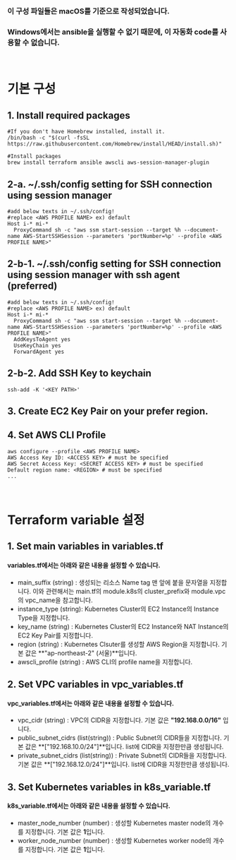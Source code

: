 ### 이 구성 파일들은 macOS를 기준으로 작성되었습니다.
### Windows에서는 ansible을 실행할 수 없기 때문에, 이 자동화 code를 사용할 수 없습니다.
<br>

# 기본 구성
## 1. Install required packages
```shell
#If you don't have Homebrew installed, install it.
/bin/bash -c "$(curl -fsSL https://raw.githubusercontent.com/Homebrew/install/HEAD/install.sh)"

#Install packages
brew install terraform ansible awscli aws-session-manager-plugin
```

## 2-a. ~/.ssh/config setting for SSH connection using session manager
```shell
#add below texts in ~/.ssh/config!
#replace <AWS PROFILE NAME> ex) default
Host i-* mi-*
  ProxyCommand sh -c "aws ssm start-session --target %h --document-name AWS-StartSSHSession --parameters 'portNumber=%p' --profile <AWS PROFILE NAME>"
```
## 2-b-1. ~/.ssh/config setting for SSH connection using session manager with ssh agent (preferred)

```shell
#add below texts in ~/.ssh/config!
#replace <AWS PROFILE NAME> ex) default
Host i-* mi-*
  ProxyCommand sh -c "aws ssm start-session --target %h --document-name AWS-StartSSHSession --parameters 'portNumber=%p' --profile <AWS PROFILE NAME>"
  AddKeysToAgent yes
  UseKeyChain yes
  ForwardAgent yes
```

## 2-b-2. Add SSH Key to keychain
```shell
ssh-add -K '<KEY PATH>'
```

## 3. Create EC2 Key Pair on your prefer region.

## 4. Set AWS CLI Profile
```shell
aws configure --profile <AWS PROFILE NAME>
AWS Access Key ID: <ACCESS KEY> # must be specified
AWS Secret Access Key: <SECRET ACCESS KEY> # must be specified
Default region name: <REGION> # must be specified
...
```
<br>

# Terraform variable 설정

## 1. Set main variables in variables.tf
#### variables.tf에서는 아래와 같은 내용을 설정할 수 있습니다.
- main_suffix (string) : 생성되는 리소스 Name tag 맨 앞에 붙을 문자열을 지정합니다. 이와 관련해서는 main.tf의 module.k8s의 cluster_prefix와 module.vpc의 vpc_name을 참고합니다.
- instance_type (string): Kubernetes Cluster의 EC2 Instance의 Instance Type을 지정합니다.
- key_name (string) : Kubernetes Cluster의 EC2 Instance와 NAT Instance의 EC2 Key Pair를 지정합니다.
- region (string) : Kubernetes Clsuter를 생성할 AWS Region을 지정합니다. 기본 값은 **"ap-northeast-2" (서울)**입니다.
- awscli_profile (string) : AWS CLI의 profile name을 지정합니다.

## 2. Set VPC variables in vpc_variables.tf
#### vpc_variables.tf에서는 아래와 같은 내용을 설정할 수 있습니다.
- vpc_cidr (string) : VPC의 CIDR을 지정합니다. 기본 값은 **"192.168.0.0/16"** 입니다.
- public_subnet_cidrs (list(string)) : Public Subnet의 CIDR들을 지정합니다. 기본 값은 **["192.168.10.0/24"]**입니다. list에 CIDR을 지정한만큼 생성됩니다.
- private_subnet_cidrs (list(string)) : Private Subnet의 CIDR들을 지정합니다. 기본 값은 **["192.168.12.0/24"]**입니다. list에 CIDR을 지정한만큼 생성됩니다.

## 3. Set Kubernetes variables in k8s_variable.tf
#### k8s_variable.tf에서는 아래와 같은 내용을 설정할 수 있습니다.
- master_node_number (number) : 생성할 Kubernetes master node의 개수를 지정합니다. 기본 값은 **1**입니다.
- worker_node_number (number) : 생성할 Kubernetes worker node의 개수를 지정합니다. 기본 값은 **1**입니다.